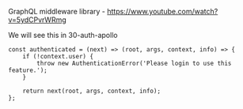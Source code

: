 GraphQL middleware library - https://www.youtube.com/watch?v=5ydCPvrWRmg

We will see this in 30-auth-apollo

```
const authenticated = (next) => (root, args, context, info) => {
	if (!context.user) {
		throw new AuthenticationError('Please login to use this feature.');
	}

	return next(root, args, context, info);
};
```
